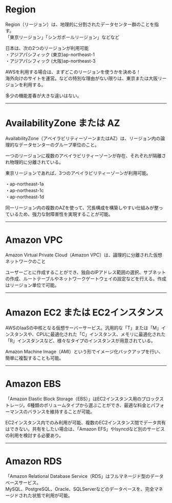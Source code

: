 # Region
Region（リージョン）は、地理的に分割されたデータセンター群のことを指す。   
「東京リージョン」「シンガポールリージョン」などなど

日本は、次の2つのリージョンが利用可能   
・アジアパシフィック (東京)ap-northeast-1   
・アジアパシフィック (大阪)ap-northeast-3

AWSを利用する場合は、まずどこのリージョンを使うかを決める！   
海外向けのサイトを運営。などの特別な理由がない限りは、東京または大阪リージョンを利用する。

多少の機能差春が大きな違いはない。

---
# AvailabilityZone または AZ
AvailabilityZone（アベイラビリティーゾーンまたはAZ）は、リージョン内の論理的なデータセンターのグループ単位のこと。

一つのリージョンに複数のアベイラビリティーゾーンが存在、それぞれが隔離され物理的に分離されている。

東京リージョンであれば、3つのアベイラビリティーゾーンが利用可能。

・ap-northeast-1a   
・ap-northeast-1c   
・ap-northeast-1d   

同一リージョン内の複数のAZを使って、冗長構成を構築しやすい仕組みが整っているため、強力な耐障害性を実現することが可能。

---
# Amazon VPC
Amazon Virtual Private Cloud（Amazon VPC）は、論理的に分離された仮想ネットワークのこと

ユーザーごとに作成することができ、独自のIPアドレス範囲の選択、サブネットの作成、ルートテーブルやネットワークゲートウェイの設定などを行える。作成はリージョン単位で可能。

---
# Amazon EC2 または EC2インスタンス
AWSのIaaSの中核となる仮想サーバーサービス。汎用的な「T」または「M」インスタンスや、CPUに最適化された「C」インスタンス、メモリに最適化された「R」インスタンスなど、様々なタイプのインスタンスが用意されている。

Amazon Machine Image（AMI）という形でイメージ化バックアップを行い、簡単に複製することも可能。

---
# Amazon EBS
「Amazon Elastic Block Storage（EBS）」はEC2インスタンス用のブロックストレージ。6種類のボリュームタイプから選ぶことができ、最適な料金とパフォーマンスのバランスを維持することが可能。

EC2インスタンス内でのみ利用が可能、複数のEC2インスタンス間でデータ共有はできない。共有をしたい場合は、「Amazon EFS」やlsyncdなど別のサービスの利用を検討する必要あり。

---
# Amazon RDS
「Amazon Relational Database Service（RDS」はフルマネージド型のデータベースサービス。   
MySQL、PostgreSQL、Oracle、SQLServerなどのデータベースを、完全マネージドされた状態で利用が可能。

